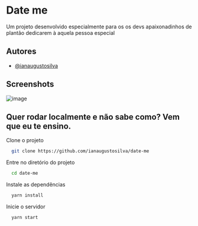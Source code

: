 # Date me

Um projeto desenvolvido especialmente para os os devs apaixonadinhos de plantão dedicarem à aquela pessoa especial

## Autores

- [@ianaugustosilva](https://www.github.com/ianaugustosilva)

## Screenshots

![image](https://github.com/ianaugustosilva/date-me/assets/20050900/f251cde8-a5f1-4efe-bcb0-95cbf8594e4c)


## Quer rodar localmente e não sabe como? Vem que eu te ensino.

Clone o projeto

```bash
  git clone https://github.com/ianaugustosilva/date-me
```

Entre no diretório do projeto

```bash
  cd date-me
```

Instale as dependências

```bash
  yarn install
```

Inicie o servidor

```bash
  yarn start
```

